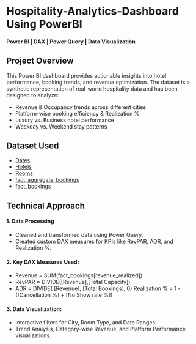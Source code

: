 # Hospitality-Analytics-Dashboard Using PowerBI
#### Power BI | DAX | Power Query | Data Visualization

## Project Overview
This Power BI dashboard provides actionable insights into hotel performance, booking trends, and revenue optimization. The dataset is a synthetic representation of real-world hospitality data and has been designed to analyze:
-  Revenue & Occupancy trends across different cities
-  Platform-wise booking efficiency & Realization %
-  Luxury vs. Business hotel performance
-  Weekday vs. Weekend stay patterns
## Dataset Used
- <a href="https://github.com/akhilanm123/-Hospitality-Analytics-Dashboard/blob/main/dim_date.csv">Dates</a>
- <a href="https://github.com/akhilanm123/-Hospitality-Analytics-Dashboard/blob/main/dim_hotels.csv">Hotels</a>
- <a href="https://github.com/akhilanm123/-Hospitality-Analytics-Dashboard/blob/main/dim_rooms.csv">Rooms</a>
- <a href="https://github.com/akhilanm123/-Hospitality-Analytics-Dashboard/blob/main/fact_aggregated_bookings.csv">fact_aggregate_bookings</a>
- <a href="https://github.com/akhilanm123/-Hospitality-Analytics-Dashboard/blob/main/fact_bookings.csv">fact_bookings</a>
## Technical Approach
#### 1. Data Processing
- Cleaned and transformed data using Power Query.
- Created custom DAX measures for KPIs like RevPAR, ADR, and Realization %.
#### 2. Key DAX Measures Used:
- Revenue = SUM(fact_bookings[revenue_realized])
- RevPAR = DIVIDE([Revenue],[Total Capacity])
- ADR = DIVIDE( [Revenue], [Total Bookings], 0)
  Realization % = 1 - ([Cancellation %] + [No Show rate %])
#### 3.  Data Visualization:
- Interactive filters for City, Room Type, and Date Ranges.
- Trend Analysis, Category-wise Revenue, and Platform Performance visualizations.
